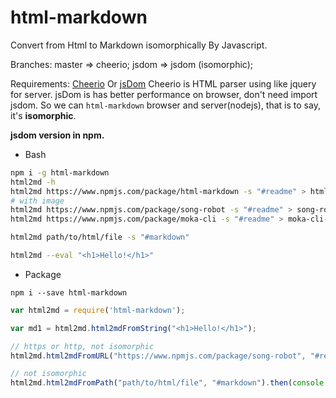 # html-markdown

Convert from Html to Markdown isomorphically By Javascript.

Branches: master => cheerio;  jsdom => jsdom (isomorphic);

Requirements: [Cheerio](https://github.com/cheeriojs/cheerio) Or [jsDom](https://github.com/tmpvar/jsdom)
Cheerio is HTML parser using like jquery for server.
jsDom is has better performance on browser, don't need import jsdom.
So we can `html-markdown` browser and server(nodejs), that is to say, it's **isomorphic**.

**jsdom version in npm.**

- Bash

```bash
npm i -g html-markdown
html2md -h
html2md https://www.npmjs.com/package/html-markdown -s "#readme" > html-markdown-readme.md
# with image
html2md https://www.npmjs.com/package/song-robot -s "#readme" > song-robot-readme.md
html2md https://www.npmjs.com/package/moka-cli -s "#readme" > moka-cli-readme.md

html2md path/to/html/file -s "#markdown"

html2md --eval "<h1>Hello!</h1>"
```

- Package

```
npm i --save html-markdown
```

```javascript
var html2md = require('html-markdown');

var md1 = html2md.html2mdFromString("<h1>Hello!</h1>");

// https or http, not isomorphic
html2md.html2mdFromURL("https://www.npmjs.com/package/song-robot", "#readme").then(console.log);

// not isomorphic
html2md.html2mdFromPath("path/to/html/file", "#markdown").then(console.log);
```